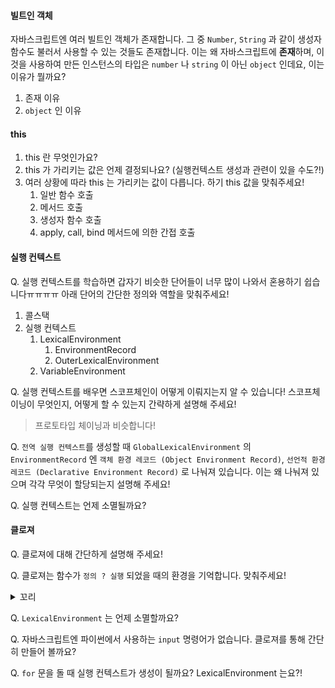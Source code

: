 #### 빌트인 객체

자바스크립트엔 여러 빌트인 객체가 존재합니다. 그 중 `Number`, `String` 과 같이 생성자 함수도 불러서 사용할 수 있는 것들도 존재합니다.
이는 왜 자바스크립트에 **존재**하며, 이것을 사용하여 만든 인스턴스의 타입은 `number` 나 `string` 이 아닌 `object` 인데요, 이는 이유가 뭘까요?

1. 존재 이유
2. `object` 인 이유

#### this

1. this 란 무엇인가요?
2. this 가 가리키는 값은 언제 결정되나요? (실행컨텍스트 생성과 관련이 있을 수도?!)
3. 여러 상황에 따라 this 는 가리키는 값이 다릅니다. 하기 this 값을 맞춰주세요!
   1. 일반 함수 호출
   2. 메서드 호출
   3. 생성자 함수 호출
   4. apply, call, bind 메서드에 의한 간접 호출

#### 실행 컨텍스트

Q. 실행 컨텍스트를 학습하면 갑자기 비슷한 단어들이 너무 많이 나와서 혼용하기 쉽습니다ㅠㅠㅠㅠ 아래 단어의 간단한 정의와 역할을 맞춰주세요!

1. 콜스택
2. 실행 컨텍스트
   1. LexicalEnvironment
      1. EnvironmentRecord
      2. OuterLexicalEnvironment
   2. VariableEnvironment

Q. 실행 컨텍스트를 배우면 스코프체인이 어떻게 이뤄지는지 알 수 있습니다! 스코프체이닝이 무엇인지, 어떻게 할 수 있는지 간략하게 설명해 주세요!

> 프로토타입 체이닝과 비슷합니다!

Q. `전역 실행 컨텍스트`를 생성할 때 `GlobalLexicalEnvironment` 의 `EnvironmentRecord` 엔 `객체 환경 레코드 (Object Environment Record)`, `선언적 환경 레코드 (Declarative Environment Record)` 로 나눠져 있습니다. 이는 왜 나눠져 있으며 각각 무엇이 할당되는지 설명해 주세요!

Q. 실행 컨텍스트는 언제 소멸될까요?

#### 클로져

Q. 클로져에 대해 간단하게 설명해 주세요!

Q. 클로져는 함수가 `정의 ? 실행` 되었을 때의 환경을 기억합니다. 맞춰주세요!

<details>
<summary>꼬리</summary>
<div>
  해당 함수의 정의가 평가되어 함수 객체를 생성할 때 함수 객체의 ??? 에 ??? 이 저장됩니다. 맞춰주세요!
</div>
</details>

Q. `LexicalEnvironment` 는 언제 소멸할까요?

Q. 자바스크립트엔 파이썬에서 사용하는 `input` 명령어가 없습니다. 클로져를 통해 간단히 만들어 볼까요?

Q. `for` 문을 돌 때 실행 컨텍스트가 생성이 될까요? LexicalEnvironment 는요?!
